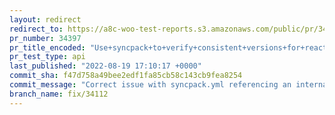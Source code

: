 ```yaml
---
layout: redirect
redirect_to: https://a8c-woo-test-reports.s3.amazonaws.com/public/pr/34397/api/index.html
pr_number: 34397
pr_title_encoded: "Use+syncpack+to+verify+consistent+versions+for+react+and+react-dom"
pr_test_type: api
last_published: "2022-08-19 17:10:17 +0000"
commit_sha: f47d758a49bee2edf1fa85cb58c143cb9fea8254
commit_message: "Correct issue with syncpack.yml referencing an internal action"
branch_name: fix/34112
---
```

